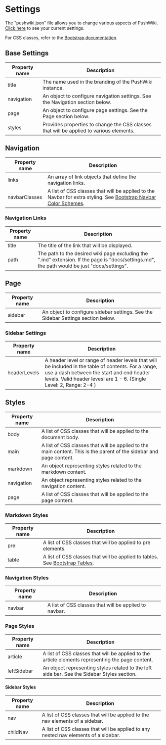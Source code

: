 # Settings

The "pushwiki.json" file allows you to change various aspects of PushWiki.  [Click here](pushwiki/settings) to see your current settings.

For CSS classes, refer to the [Bootstrap documentation](https://getbootstrap.com/docs/5.0/content/tables/).

## Base Settings

| Property name | Description |
| ------------- | ----------- |
| title | The name used in the branding of the PushWiki instance. |
| navigation | An object to configure navigation settings.  See the Navigation section below. |
| page | An object to configure page settings.  See the Page section below. |
| styles | Provides properties to change the CSS classes that will be applied to various elements. |

## Navigation

| Property name | Description |
| ------------- | ----------- |
| links | An array of link objects that define the navigation links. |
| navbarClasses | A list of CSS classes that will be applied to the Navbar for extra styling.  See [Bootstrap Navbar Color Schemes](https://getbootstrap.com/docs/5.0/components/navbar/#color-schemes). |

### Navigation Links

| Property name | Description |
| ------------- | ----------- |
| title | The title of the link that will be displayed. |
| path | The path to the desired wiki page excluding the ".md" extension.  If the page is "docs/settings.md", the path would be just "docs/settings". |

## Page

| Property name | Description |
| ------------- | ----------- |
| sidebar | An object to configure sidebar settings.  See the Sidebar Settings section below. |

### Sidebar Settings

| Property name | Description |
| ------------- | ----------- |
| headerLevels | A header level or range of header levels that will be included in the table of contents.  For a range, use a dash between the start and end header levels.  Valid header levesl are 1 - 6.  (Single Level: 2, Range: 2-4 ) |

## Styles

| Property name | Description |
| ------------- | ----------- |
| body | A list of CSS classes that will be applied to the document body. |
| main | A list of CSS classes that will be applied to the main content. This is the parent of the sidebar and page content. |
| markdown | An object representing styles related to the markdown content. |
| navigation | An object representing styles related to the navigation content. |
| page | A list of CSS classes that will be applied to the page content. |

### Markdown Styles

| Property name | Description |
| ------------- | ----------- |
| pre | A list of CSS classes that will be applied to pre elements. |
| table | A list of CSS classes that will be applied to tables. See [Bootstrap Tables](https://getbootstrap.com/docs/5.0/content/tables/). |

### Navigation Styles

| Property name | Description |
| ------------- | ----------- |
| navbar | A list of CSS classes that will be applied to navbar. |

### Page Styles

| Property name | Description |
| ------------- | ----------- |
| article | A list of CSS classes that will be applied to the article elements representing the page content. |
| leftSidebar | An object representing styles related to the left side bar.  See the Sidebar Styles section. |

#### Sidebar Styles

| Property name | Description |
| ------------- | ----------- |
| nav | A list of CSS classes that will be applied to the nav elements of a sidebar. |
| childNav | A list of CSS classes that will be applied to any nested nav elements of a sidebar.  |
